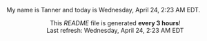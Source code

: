 My name is Tanner and today is Wednesday, April 24, 2:23 AM EDT.

<p align="center">This <i>README</i> file is generated <b>every 3 hours</b>!</br>Last refresh: Wednesday, April 24, 2:23 AM EDT<br /></p>
